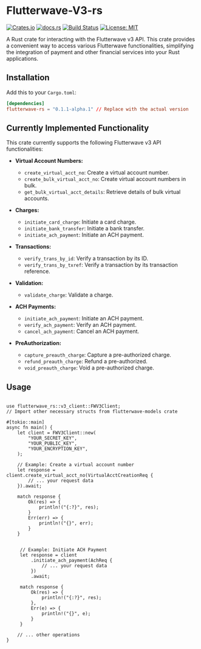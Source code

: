 # Flutterwave-V3-rs

[![Crates.io](https://img.shields.io/crates/v/flutterwave-rs.svg)](https://crates.io/crates/flutterwave-v3)
[![docs.rs](https://docs.rs/flutterwave-rs/badge.svg)](https://docs.rs/flutterwave-v3)
[![Build Status](https://github.com/didoloan/flutterwave-v3-rs/actions/workflows/rust.yml/badge.svg)](https://github.com/didoloan/flutterwave-v3-rs/actions/workflows/rust.yml)
[![License: MIT](https://img.shields.io/badge/License-MIT-yellow.svg)](https://opensource.org/licenses/MIT)

A Rust crate for interacting with the Flutterwave v3 API. This crate provides a convenient way to access various Flutterwave functionalities, simplifying the integration of payment and other financial services into your Rust applications.

## Installation

Add this to your `Cargo.toml`:

```toml
[dependencies]
flutterwave-rs = "0.1.1-alpha.1" // Replace with the actual version
```

## Currently Implemented Functionality

This crate currently supports the following Flutterwave v3 API functionalities:

- **Virtual Account Numbers:**

  - `create_virtual_acct_no`: Create a virtual account number.
  - `create_bulk_virtual_acct_no`: Create virtual account numbers in bulk.
  - `get_bulk_virtual_acct_details`: Retrieve details of bulk virtual accounts.

- **Charges:**

  - `initiate_card_charge`: Initiate a card charge.
  - `initiate_bank_transfer`: Initiate a bank transfer.
  - `initiate_ach_payment`: Initiate an ACH payment.

- **Transactions:**

  - `verify_trans_by_id`: Verify a transaction by its ID.
  - `verify_trans_by_txref`: Verify a transaction by its transaction reference.

- **Validation:**

  - `validate_charge`: Validate a charge.

- **ACH Payments:**

  - `initiate_ach_payment`: Initiate an ACH payment.
  - `verify_ach_payment`: Verify an ACH payment.
  - `cancel_ach_payment`: Cancel an ACH payment.

- **PreAuthorization:**
  - `capture_preauth_charge`: Capture a pre-authorized charge.
  - `refund_preauth_charge`: Refund a pre-authorized.
  - `void_preauth_charge`: Void a pre-authorized charge.

## Usage

```

use flutterwave_rs::v3_client::FWV3Client;
// Import other necessary structs from flutterwave-models crate

#[tokio::main]
async fn main() {
    let client = FWV3Client::new(
        "YOUR_SECRET_KEY",
        "YOUR_PUBLIC_KEY",
        "YOUR_ENCRYPTION_KEY",
    );

    // Example: Create a virtual account number
    let response = client.create_virtual_acct_no(VirtualAcctCreationReq {
        // ... your request data
    }).await;

    match response {
        Ok(res) => {
            println!("{:?}", res);
        }
        Err(err) => {
            println!("{}", err);
        }
    }


     // Example: Initiate ACH Payment
     let response = client
         .initiate_ach_payment(AchReq {
             // ... your request data
         })
         .await;

     match response {
         Ok(res) => {
             println!("{:?}", res);
         },
         Err(e) => {
             println!("{}", e);
         }
     }

    // ... other operations
}
```
